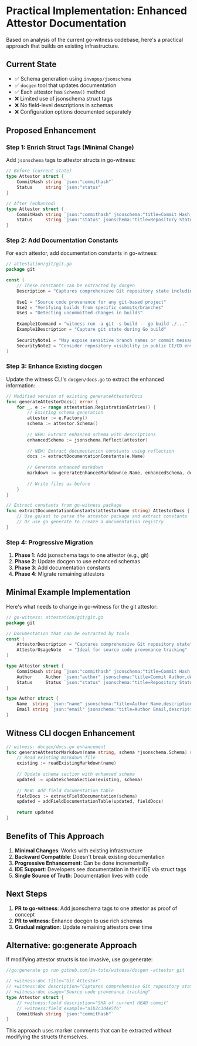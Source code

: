 # Practical Implementation: Enhanced Attestor Documentation

Based on analysis of the current go-witness codebase, here's a practical approach that builds on existing infrastructure.

## Current State

- ✅ Schema generation using `invopop/jsonschema`
- ✅ `docgen` tool that updates documentation
- ✅ Each attestor has `Schema()` method
- ❌ Limited use of jsonschema struct tags
- ❌ No field-level descriptions in schemas
- ❌ Configuration options documented separately

## Proposed Enhancement

### Step 1: Enrich Struct Tags (Minimal Change)

Add `jsonschema` tags to attestor structs in go-witness:

```go
// Before (current state)
type Attestor struct {
    CommitHash string `json:"commithash"`
    Status     string `json:"status"`
}

// After (enhanced)
type Attestor struct {
    CommitHash string `json:"commithash" jsonschema:"title=Commit Hash,description=SHA hash of the current HEAD commit,example=a1b2c3d4e5f6,pattern=^[a-f0-9]{40}$"`
    Status     string `json:"status" jsonschema:"title=Repository Status,description=Current state of the working directory (clean or dirty),enum=clean;dirty"`
}
```

### Step 2: Add Documentation Constants

For each attestor, add documentation constants in go-witness:

```go
// attestation/git/git.go
package git

const (
    // These constants can be extracted by docgen
    Description = "Captures comprehensive Git repository state including commit info, branch, tags, and working directory status"
    
    Use1 = "Source code provenance for any git-based project"
    Use2 = "Verifying builds from specific commits/branches"
    Use3 = "Detecting uncommitted changes in builds"
    
    Example1Command = "witness run -a git -s build -- go build ./..."
    Example1Description = "Capture git state during Go build"
    
    SecurityNote1 = "May expose sensitive branch names or commit messages"
    SecurityNote2 = "Consider repository visibility in public CI/CD environments"
)
```

### Step 3: Enhance Existing docgen

Update the witness CLI's `docgen/docs.go` to extract the enhanced information:

```go
// Modified version of existing generateAttestorDocs
func generateAttestorDocs() error {
    for _, e := range attestation.RegistrationEntries() {
        // Existing schema generation
        attestor := e.Factory()
        schema := attestor.Schema()
        
        // NEW: Extract enhanced schema with descriptions
        enhancedSchema := jsonschema.Reflect(attestor)
        
        // NEW: Extract documentation constants using reflection
        docs := extractDocumentationConstants(e.Name)
        
        // Generate enhanced markdown
        markdown := generateEnhancedMarkdown(e.Name, enhancedSchema, docs)
        
        // Write files as before
    }
}

// Extract constants from go-witness package
func extractDocumentationConstants(attestorName string) AttestorDocs {
    // Use go/ast to parse the attestor package and extract constants
    // Or use go generate to create a documentation registry
}
```

### Step 4: Progressive Migration

1. **Phase 1**: Add jsonschema tags to one attestor (e.g., git)
2. **Phase 2**: Update docgen to use enhanced schemas
3. **Phase 3**: Add documentation constants
4. **Phase 4**: Migrate remaining attestors

## Minimal Example Implementation

Here's what needs to change in go-witness for the git attestor:

```go
// go-witness: attestation/git/git.go
package git

// Documentation that can be extracted by tools
const (
    AttestorDescription = "Captures comprehensive Git repository state"
    AttestorUsageNote   = "Ideal for source code provenance tracking"
)

type Attestor struct {
    CommitHash string `json:"commithash" jsonschema:"title=Commit Hash,description=SHA of HEAD commit,pattern=^[a-f0-9]{40}$"`
    Author     Author `json:"author" jsonschema:"title=Commit Author,description=Person who authored the commit"`
    Status     Status `json:"status" jsonschema:"title=Repository Status,description=Working directory state"`
}

type Author struct {
    Name  string `json:"name" jsonschema:"title=Author Name,description=Full name of commit author,example=John Doe"`
    Email string `json:"email" jsonschema:"title=Author Email,description=Email address of commit author,example=john@example.com"`
}
```

## Witness CLI docgen Enhancement

```go
// witness: docgen/docs.go enhancement
func generateAttestorMarkdown(name string, schema *jsonschema.Schema) string {
    // Read existing markdown file
    existing := readExistingMarkdown(name)
    
    // Update schema section with enhanced schema
    updated := updateSchemaSection(existing, schema)
    
    // NEW: Add field documentation table
    fieldDocs := extractFieldDocumentation(schema)
    updated = addFieldDocumentationTable(updated, fieldDocs)
    
    return updated
}
```

## Benefits of This Approach

1. **Minimal Changes**: Works with existing infrastructure
2. **Backward Compatible**: Doesn't break existing documentation
3. **Progressive Enhancement**: Can be done incrementally
4. **IDE Support**: Developers see documentation in their IDE via struct tags
5. **Single Source of Truth**: Documentation lives with code

## Next Steps

1. **PR to go-witness**: Add jsonschema tags to one attestor as proof of concept
2. **PR to witness**: Enhance docgen to use rich schemas
3. **Gradual migration**: Update remaining attestors over time

## Alternative: go:generate Approach

If modifying attestor structs is too invasive, use go:generate:

```go
//go:generate go run github.com/in-toto/witness/docgen -attestor git

// +witness:doc title="Git Attestor"
// +witness:doc description="Captures comprehensive Git repository state"
// +witness:doc usage="Source code provenance tracking"
type Attestor struct {
    // +witness:field description="SHA of current HEAD commit"
    // +witness:field example="a1b2c3d4e5f6"
    CommitHash string `json:"commithash"`
}
```

This approach uses marker comments that can be extracted without modifying the structs themselves.